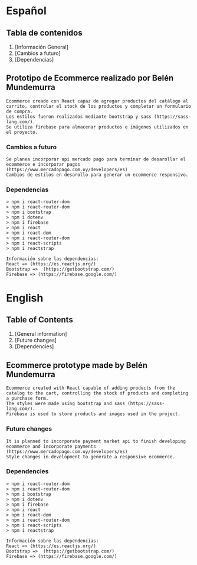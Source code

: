 # Español
## Tabla de contenidos
1. [Información General]
2. [Cambios a futuro]
3. [Dependencias]

## Prototipo de Ecommerce realizado por Belén Mundemurra 
    Ecommerce creado con React capaz de agregar productos del catálogo al carrito, controlar el stock de los productos y completar un formulario de compra.
    Los estilos fueron realizados mediante bootstrap y sass (https://sass-lang.com/).
    Se utiliza firebase para almacenar productos e imágenes utilizados en el proyecto. 

### Cambios a futuro  
    Se planea incorporar api mercado pago para terminar de desarollar el ecommerce e incorporar pagos (https://www.mercadopago.com.uy/developers/es)
    Cambios de estilos en desarollo para generar un ecommerce responsivo.

### Dependencias
    > npm i react-router-dom
    > npm i react-router-dom
    > npm i bootstrap
    > npm i dotenv
    > npm i firebase
    > npm i react
    > npm i react-dom
    > npm i react-router-dom
    > npm i react-scripts
    > npm i reactstrap

    Información sobre las dependencias:
    React => (https://es.reactjs.org/)
    Bootstrap =>  (https://getbootstrap.com/) 
    Firebase => (https://firebase.google.com/)

# English
## Table of Contents
1. [General information]
2. [Future changes]
3. [Dependencies]

## Ecommerce prototype made by Belén Mundemurra
    Ecommerce created with React capable of adding products from the catalog to the cart, controlling the stock of products and completing a purchase form.
    The styles were made using bootstrap and sass (https://sass-lang.com/).
    Firebase is used to store products and images used in the project.

### Future changes
    It is planned to incorporate payment market api to finish developing ecommerce and incorporate payments (https://www.mercadopago.com.uy/developers/es)
    Style changes in development to generate a responsive ecommerce.

### Dependencies
    > npm i react-router-dom
    > npm i react-router-dom
    > npm i bootstrap
    > npm i dotenv
    > npm i firebase
    > npm i react
    > npm i react-dom
    > npm i react-router-dom
    > npm i react-scripts
    > npm i reactstrap

    Información sobre las dependencias:
    React => (https://es.reactjs.org/)
    Bootstrap =>  (https://getbootstrap.com/) 
    Firebase => (https://firebase.google.com/)

